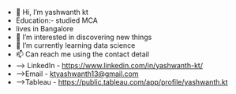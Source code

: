 - 👋 Hi, I’m yashwanth kt
- Education:- studied MCA
- lives in Bangalore
- 👀 I’m interested in discovering new things
- 🌱 I’m currently learning data science
- 📫 Can reach me using the contact detail
- --> LinkedIn - https://www.linkedin.com/in/yashwanth-kt/
- -->Email - ktyashwanth13@gmail.com
- -->Tableau - https://public.tableau.com/app/profile/yashwanth.kt
